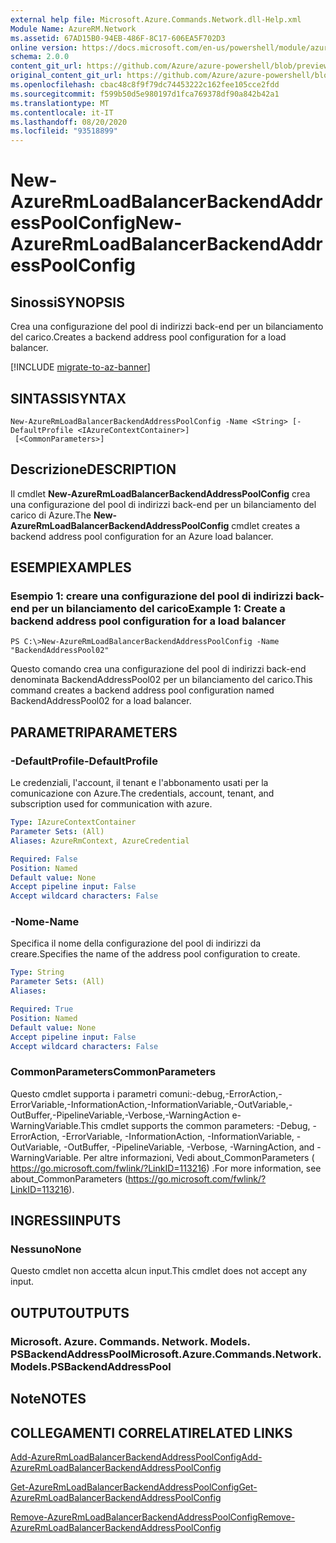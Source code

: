 ```yaml
---
external help file: Microsoft.Azure.Commands.Network.dll-Help.xml
Module Name: AzureRM.Network
ms.assetid: 67AD15B0-94EB-486F-8C17-606EA5F702D3
online version: https://docs.microsoft.com/en-us/powershell/module/azurerm.network/new-azurermloadbalancerbackendaddresspoolconfig
schema: 2.0.0
content_git_url: https://github.com/Azure/azure-powershell/blob/preview/src/ResourceManager/Network/Commands.Network/help/New-AzureRmLoadBalancerBackendAddressPoolConfig.md
original_content_git_url: https://github.com/Azure/azure-powershell/blob/preview/src/ResourceManager/Network/Commands.Network/help/New-AzureRmLoadBalancerBackendAddressPoolConfig.md
ms.openlocfilehash: cbac48c8f9f79dc74453222c162fee105cce2fdd
ms.sourcegitcommit: f599b50d5e980197d1fca769378df90a842b42a1
ms.translationtype: MT
ms.contentlocale: it-IT
ms.lasthandoff: 08/20/2020
ms.locfileid: "93518899"
---
```

# <span data-ttu-id="b7acf-101">New-AzureRmLoadBalancerBackendAddressPoolConfig</span><span class="sxs-lookup"><span data-stu-id="b7acf-101">New-AzureRmLoadBalancerBackendAddressPoolConfig</span></span>

## <span data-ttu-id="b7acf-102">Sinossi</span><span class="sxs-lookup"><span data-stu-id="b7acf-102">SYNOPSIS</span></span>
<span data-ttu-id="b7acf-103">Crea una configurazione del pool di indirizzi back-end per un bilanciamento del carico.</span><span class="sxs-lookup"><span data-stu-id="b7acf-103">Creates a backend address pool configuration for a load balancer.</span></span>

[!INCLUDE [migrate-to-az-banner](../../includes/migrate-to-az-banner.md)]

## <span data-ttu-id="b7acf-104">SINTASSI</span><span class="sxs-lookup"><span data-stu-id="b7acf-104">SYNTAX</span></span>

```
New-AzureRmLoadBalancerBackendAddressPoolConfig -Name <String> [-DefaultProfile <IAzureContextContainer>]
 [<CommonParameters>]
```

## <span data-ttu-id="b7acf-105">Descrizione</span><span class="sxs-lookup"><span data-stu-id="b7acf-105">DESCRIPTION</span></span>
<span data-ttu-id="b7acf-106">Il cmdlet **New-AzureRmLoadBalancerBackendAddressPoolConfig** crea una configurazione del pool di indirizzi back-end per un bilanciamento del carico di Azure.</span><span class="sxs-lookup"><span data-stu-id="b7acf-106">The **New-AzureRmLoadBalancerBackendAddressPoolConfig** cmdlet creates a backend address pool configuration for an Azure load balancer.</span></span>

## <span data-ttu-id="b7acf-107">ESEMPI</span><span class="sxs-lookup"><span data-stu-id="b7acf-107">EXAMPLES</span></span>

### <span data-ttu-id="b7acf-108">Esempio 1: creare una configurazione del pool di indirizzi back-end per un bilanciamento del carico</span><span class="sxs-lookup"><span data-stu-id="b7acf-108">Example 1: Create a backend address pool configuration for a load balancer</span></span>
```
PS C:\>New-AzureRmLoadBalancerBackendAddressPoolConfig -Name "BackendAddressPool02"
```

<span data-ttu-id="b7acf-109">Questo comando crea una configurazione del pool di indirizzi back-end denominata BackendAddressPool02 per un bilanciamento del carico.</span><span class="sxs-lookup"><span data-stu-id="b7acf-109">This command creates a backend address pool configuration named BackendAddressPool02 for a load balancer.</span></span>

## <span data-ttu-id="b7acf-110">PARAMETRI</span><span class="sxs-lookup"><span data-stu-id="b7acf-110">PARAMETERS</span></span>

### <span data-ttu-id="b7acf-111">-DefaultProfile</span><span class="sxs-lookup"><span data-stu-id="b7acf-111">-DefaultProfile</span></span>
<span data-ttu-id="b7acf-112">Le credenziali, l'account, il tenant e l'abbonamento usati per la comunicazione con Azure.</span><span class="sxs-lookup"><span data-stu-id="b7acf-112">The credentials, account, tenant, and subscription used for communication with azure.</span></span>

```yaml
Type: IAzureContextContainer
Parameter Sets: (All)
Aliases: AzureRmContext, AzureCredential

Required: False
Position: Named
Default value: None
Accept pipeline input: False
Accept wildcard characters: False
```

### <span data-ttu-id="b7acf-113">-Nome</span><span class="sxs-lookup"><span data-stu-id="b7acf-113">-Name</span></span>
<span data-ttu-id="b7acf-114">Specifica il nome della configurazione del pool di indirizzi da creare.</span><span class="sxs-lookup"><span data-stu-id="b7acf-114">Specifies the name of the address pool configuration to create.</span></span>

```yaml
Type: String
Parameter Sets: (All)
Aliases: 

Required: True
Position: Named
Default value: None
Accept pipeline input: False
Accept wildcard characters: False
```

### <span data-ttu-id="b7acf-115">CommonParameters</span><span class="sxs-lookup"><span data-stu-id="b7acf-115">CommonParameters</span></span>
<span data-ttu-id="b7acf-116">Questo cmdlet supporta i parametri comuni:-debug,-ErrorAction,-ErrorVariable,-InformationAction,-InformationVariable,-OutVariable,-OutBuffer,-PipelineVariable,-Verbose,-WarningAction e-WarningVariable.</span><span class="sxs-lookup"><span data-stu-id="b7acf-116">This cmdlet supports the common parameters: -Debug, -ErrorAction, -ErrorVariable, -InformationAction, -InformationVariable, -OutVariable, -OutBuffer, -PipelineVariable, -Verbose, -WarningAction, and -WarningVariable.</span></span> <span data-ttu-id="b7acf-117">Per altre informazioni, Vedi about_CommonParameters ( https://go.microsoft.com/fwlink/?LinkID=113216) .</span><span class="sxs-lookup"><span data-stu-id="b7acf-117">For more information, see about_CommonParameters (https://go.microsoft.com/fwlink/?LinkID=113216).</span></span>

## <span data-ttu-id="b7acf-118">INGRESSI</span><span class="sxs-lookup"><span data-stu-id="b7acf-118">INPUTS</span></span>

### <span data-ttu-id="b7acf-119">Nessuno</span><span class="sxs-lookup"><span data-stu-id="b7acf-119">None</span></span>
<span data-ttu-id="b7acf-120">Questo cmdlet non accetta alcun input.</span><span class="sxs-lookup"><span data-stu-id="b7acf-120">This cmdlet does not accept any input.</span></span>

## <span data-ttu-id="b7acf-121">OUTPUT</span><span class="sxs-lookup"><span data-stu-id="b7acf-121">OUTPUTS</span></span>

### <span data-ttu-id="b7acf-122">Microsoft. Azure. Commands. Network. Models. PSBackendAddressPool</span><span class="sxs-lookup"><span data-stu-id="b7acf-122">Microsoft.Azure.Commands.Network.Models.PSBackendAddressPool</span></span>

## <span data-ttu-id="b7acf-123">Note</span><span class="sxs-lookup"><span data-stu-id="b7acf-123">NOTES</span></span>

## <span data-ttu-id="b7acf-124">COLLEGAMENTI CORRELATI</span><span class="sxs-lookup"><span data-stu-id="b7acf-124">RELATED LINKS</span></span>

[<span data-ttu-id="b7acf-125">Add-AzureRmLoadBalancerBackendAddressPoolConfig</span><span class="sxs-lookup"><span data-stu-id="b7acf-125">Add-AzureRmLoadBalancerBackendAddressPoolConfig</span></span>](./Add-AzureRmLoadBalancerBackendAddressPoolConfig.md)

[<span data-ttu-id="b7acf-126">Get-AzureRmLoadBalancerBackendAddressPoolConfig</span><span class="sxs-lookup"><span data-stu-id="b7acf-126">Get-AzureRmLoadBalancerBackendAddressPoolConfig</span></span>](./Get-AzureRmLoadBalancerBackendAddressPoolConfig.md)

[<span data-ttu-id="b7acf-127">Remove-AzureRmLoadBalancerBackendAddressPoolConfig</span><span class="sxs-lookup"><span data-stu-id="b7acf-127">Remove-AzureRmLoadBalancerBackendAddressPoolConfig</span></span>](./Remove-AzureRmLoadBalancerBackendAddressPoolConfig.md)


